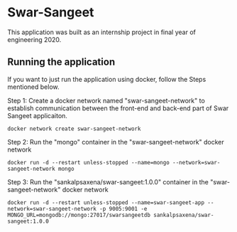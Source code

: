 # Swar-Sangeet
This application was built as an internship project in final year of engineering 2020.

## Running the application
If you want to just run the application using docker, follow the Steps mentioned below.

Step 1: Create a docker network named "swar-sangeet-network" to establish communication between the front-end and back-end part of Swar Sangeet applicaiton.
```
docker network create swar-sangeet-network
```
Step 2: Run the "mongo" container in the "swar-sangeet-network" docker network
```
docker run -d --restart unless-stopped --name=mongo --network=swar-sangeet-network mongo
```
Step 3: Run the "sankalpsaxena/swar-sangeet:1.0.0" container in the "swar-sangeet-network" docker network
```
docker run -d --restart unless-stopped --name=swar-sangeet-app --network=swar-sangeet-network -p 9005:9001 -e MONGO_URL=mongodb://mongo:27017/swarsangeetdb sankalpsaxena/swar-sangeet:1.0.0
```
